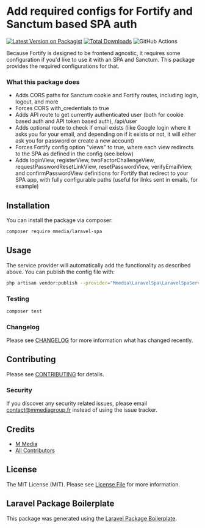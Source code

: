 # Add required configs for Fortify and Sanctum based SPA auth

[![Latest Version on Packagist](https://img.shields.io/packagist/v/mmedia/laravel-spa.svg?style=flat-square)](https://packagist.org/packages/mmedia/laravel-spa)
[![Total Downloads](https://img.shields.io/packagist/dt/mmedia/laravel-spa.svg?style=flat-square)](https://packagist.org/packages/mmedia/laravel-spa)
![GitHub Actions](https://github.com/mmedia/laravel-spa/actions/workflows/main.yml/badge.svg)

Because Fortify is designed to be frontend agnostic, it requires some configuration if you'd like to use it with an SPA and Sanctum. This package provides the required configurations for that.

### What this package does
- Adds CORS paths for Sanctum cookie and Fortify routes, including login, logout, and more
- Forces CORS with_credentials to true
- Adds API route to get currently authenticated user (both for cookie based auth and API token based auth), /api/user
- Adds optional route to check if email exists (like Google login where it asks you for your email, and depending on if it exists or not, it will either ask you for password or create a new account)
- Forces Fortify config option "views" to true, where each view redirects to the SPA as defined in the config (see below)
- Adds loginView, registerView, twoFactorChallengeView, requestPasswordResetLinkView, resetPasswordView, verifyEmailView, and confirmPasswordView definitions for Fortify that redirect to your SPA app, with fully configurable paths (useful for links sent in emails, for example)

## Installation

You can install the package via composer:

```bash
composer require mmedia/laravel-spa
```

## Usage

The service provider will automatically add the functionality as described above. You can publish the config file with:

```bash
php artisan vendor:publish --provider="Mmedia\LaravelSpa\LaravelSpaServiceProvider" --tag="config"
```

### Testing

```bash
composer test
```

### Changelog

Please see [CHANGELOG](CHANGELOG.md) for more information what has changed recently.

## Contributing

Please see [CONTRIBUTING](CONTRIBUTING.md) for details.

### Security

If you discover any security related issues, please email contact@mmediagroup.fr instead of using the issue tracker.

## Credits

-   [M Media](https://github.com/mmedia)
-   [All Contributors](../../contributors)

## License

The MIT License (MIT). Please see [License File](LICENSE.md) for more information.

## Laravel Package Boilerplate

This package was generated using the [Laravel Package Boilerplate](https://laravelpackageboilerplate.com).
